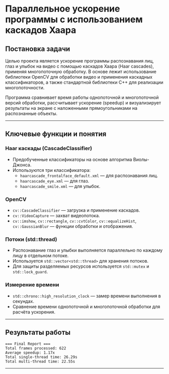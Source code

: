 # Параллельное ускорение программы с использованием каскадов Хаара

## Постановка задачи

Целью проекта является ускорение программы распознавания лиц, глаз и улыбок на видео с помощью каскадов Хаара (Haar cascades), применяя многопоточную обработку. В основе лежит использование библиотеки OpenCV для обработки видео и применения каскадных классификаторов, а также стандартной библиотеки C++ для реализации многопоточности.

Программа сравнивает время работы однопоточной и многопоточной версий обработки, рассчитывает ускорение (speedup) и визуализирует результаты на экране с наложенными прямоугольниками на распознанные объекты.

---

## Ключевые функции и понятия


### Haar каскады (CascadeClassifier)

- Предобученные классификаторы на основе алгоритма Виолы-Джонса.
- Используются три классификатора:
  - `haarcascade_frontalface_default.xml` — для распознавания лиц.
  - `haarcascade_eye.xml` — для глаз.
  - `haarcascade_smile.xml` — для улыбок.

### OpenCV

- `cv::CascadeClassifier` — загрузка и применение каскадов.
- `cv::VideoCapture` — захват видеопотока.
- `cv::imshow`, `cv::rectangle`, `cv::cvtColor`, `cv::equalizeHist`, `cv::GaussianBlur` — функции обработки и отображения.

### Потоки (std::thread)

- Распознавание глаз и улыбки выполняется параллельно по каждому лицу в отдельном потоке.
- Используется `std::vector<std::thread>` для хранения потоков.
- Для защиты разделяемых ресурсов используется `std::mutex` и `std::lock_guard`.

### Измерение времени

- `std::chrono::high_resolution_clock` — замер времени выполнения в секундах.
- Сравнение времени однопоточной и многопоточной обработки для расчёта ускорения.

---

## Результаты работы
  ```
  === Final Report ===
  Total frames processed: 622
  Average speedup: 1.17x
  Total single-thread time: 26.29s
  Total multi-thread time: 22.55s
  ```
---
